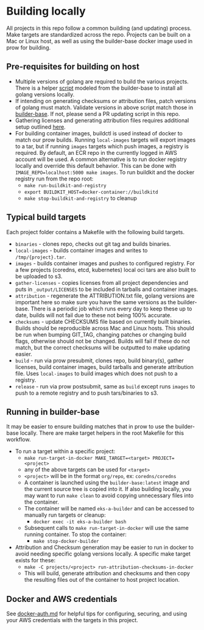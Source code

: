 # Building locally

All projects in this repo follow a common building (and updating) process.  Make targets are standardized across the repo.
Projects can be built on a Mac or Linux host, as well as using the builder-base docker image used in prow for building.

## Pre-requisites for building on host

* Multiple versions of golang are required to build the various projects.  There is a helper 
[script](../../build/lib/install_go_versions.sh) modeled from the builder-base to install all golang versions locally.  
* If intending on generating checksums or attribution files, patch versions of golang must match. Validate versions in above script match those in [builder-base](https://github.com/aws/eks-distro-build-tooling/blob/main/builder-base/install.sh#L172). If not,
please send a PR updating script in this repo.
* Gathering licenses and generating attribution files requires additional setup outlined [here](attribution-files.md).
* For building container images, buildctl is used instead of docker to match our prow builds.  Running `local-images` targets 
will export images to a tar, but if running `images` targets which push images, a registry is required.  By default,
an ECR repo in the currently logged in AWS account will be used.  A common alternative is to run docker registry locally and override
this default behavior. This can be done with `IMAGE_REPO=localhost:5000 make images`. To run buildkit and the docker registry run from the repo root:
	* `make run-buildkit-and-registry`
	* `export BUILDKIT_HOST=docker-container://buildkitd`
	* `make stop-buildkit-and-registry` to cleanup

## Typical build targets

Each project folder contains a Makefile with the following build targets.

* `binaries` - clones repo, checks out git tag and builds binaries.
* `local-images` - builds container images and writes to `/tmp/{project}.tar`.
* `images` - builds container images and pushes to configured registry. For a few projects (coredns, etcd, kubernetes) local oci tars are also built
	to be uploaded to s3.
* `gather-licenses` - copies licenses from all project dependencies and puts in `_output/LICENSES` to be included in tarballs and container images.
* `attribution` - regenerate the ATTRIBUTION.txt file, golang versions are important here so make sure you have the same versions as the builder-base.
	There is a periodic job which runs every day to keep these up to date, builds will not fail due to these not being 100% accurate.
* `checksums` - update CHECKSUMS file based on currently built binaries.  Builds should be reproducible across Mac and Linux hosts.
	This should be run when bumping GIT_TAG, changing patches or changing build flags, otherwise should not be changed. 
	Builds will fail if these do not match, but the correct checksums will be outputted to make updating easier.
* `build` - run via prow presubmit, clones repo, build binary(s), gather licenses, build container images, build tarballs and generate attribution file.
	Uses `local-images` to build images which does not push to a registry.
* `release` - run via prow postsubmit, same as `build` except runs `images` to push to a remote registry and to push tars/binaries
	to s3.

## Running in builder-base

It may be easier to ensure building matches that in prow to use the builder-base locally.  There are make target helpers in the root Makefile for this workflow.

* To run a target within a specific project:
	* `make run-target-in-docker MAKE_TARGET=<target> PROJECT=<project>`
	* any of the above targets can be used for `<target>`
	* `<project>` will be in the format `org/repo`, ex: `coredns/coredns`
	* A container is launched using the `builder-base:latest` image and the current source tree is copied into it.
	  If also building locally, you may want to run `make clean` to avoid copying unnecessary files into the container.
	* The container will be named `eks-a-builder` and can be accessed to manually run targets or cleanup:
		* `docker exec -it eks-a-builder bash`
	* Subsequent calls to `make run-target-in-docker` will use the same running container.  To stop the container:
		* `make stop-docker-builder`
* Attribution and Checksum generation may be easier to run in docker to avoid needing specific golang versions locally.  A specific make target exists for these:
	* `make -C projects/<project> run-attribution-checksums-in-docker`
	* This will build, generate attribution and checksums and then copy the resulting files out of the container to host project location.

## Docker and AWS credentials

See [docker-auth.md](./docker-auth.md) for helpful tips for configuring, securing, and using your AWS credentials with the targets in this project.
